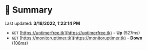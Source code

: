 # 📖 Summary
Last updated: **3/18/2022, 1:23:14 PM**

- `GET` [https://uptimerfree.tk](https://uptimerfree.tk) - **Up** (527ms)
- `GET` [https://monitoruptimer.tk](https://monitoruptimer.tk) - **Down** (106ms)
